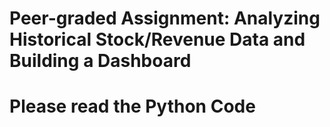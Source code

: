 # Peer-graded Assignment: Analyzing Historical Stock/Revenue Data and Building a Dashboard

# Please read the Python Code
